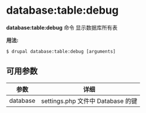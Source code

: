 # database:table:debug
**database:table:debug** 命令 显示数据库所有表

**用法:**
```
$ drupal database:table:debug [arguments] 
```

## 可用参数
参数 | 详细
---------|-------------
database | settings.php 文件中 Database 的键
